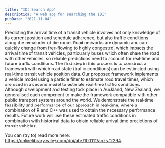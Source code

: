 ```yaml
---
title: "IDI Search App"
description: "A web app for searching the IDI"
pubDate: "2021-11-04"
---
```


Predicting the arrival time of a transit vehicle involves not only knowledge of its current position and schedule adherence, but also traffic conditions along the remainder of the route. Road networks are dynamic and can quickly change from free‐flowing to highly congested, which impacts the arrival time of transit vehicles, particularly buses which often share the road with other vehicles, so reliable predictions need to account for real‐time and future traffic conditions. The first step in this process is to construct a framework with which road state (traffic conditions) can be estimated using real‐time transit vehicle position data. Our proposed framework implements a vehicle model using a particle filter to estimate road travel times, which are used in a second model to estimate real‐time traffic conditions. Although development and testing took place in Auckland, New Zealand, we generalised each component to make the framework compatible with other public transport systems around the world. We demonstrate the real‐time feasibility and performance of our approach in real‐time, where a combination of R and C++ was used to obtain the necessary performance results. Future work will use these estimated traffic conditions in combination with historical data to obtain reliable arrival time predictions of transit vehicles.

You can (try to) read more here: https://onlinelibrary.wiley.com/doi/abs/10.1111/anzs.12294.
